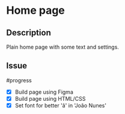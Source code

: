 # Home page
## Description
Plain home page with some text and settings.

## Issue 
#progress
- [x] Build page using Figma
- [x] Build page using HTML/CSS
- [x] Set font for better 'ã' in 'João Nunes'
